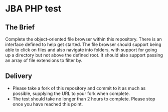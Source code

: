 # JBA PHP test
## The Brief
Complete the object-oriented file browser within this repository. There is an interface defined to help get started. 
The file browser should support being able to click on files and also navigate into folders, with support for going up a 
directory but not above the defined root. It should also support passing an array of file extensions to filter by.

## Delivery
* Please take a fork of this repository and commit to it as much as possible, supplying the URL to your fork when complete.
* The test should take no longer than 2 hours to complete. Please stop once you have reached this point.

